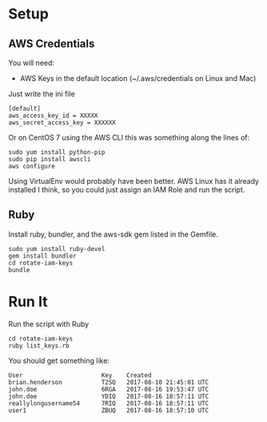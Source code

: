# Setup

## AWS Credentials

You will need:

 - AWS Keys in the default location (~/.aws/credentials on Linux and Mac)

Just write the ini file

```
[default]
aws_access_key_id = XXXXX
aws_secret_access_key = XXXXXX
```

Or on CentOS 7 using the AWS CLI this was something along the lines of:

```
sudo yum install python-pip
sudo pip install awscli
aws configure
```

Using VirtualEnv would probably have been better. AWS Linux has it already installed I think, so you could just assign an IAM Role and run the script.

## Ruby

Install ruby, bundler, and the aws-sdk gem listed in the Gemfile.

```
sudo yum install ruby-devel
gem install bundler
cd rotate-iam-keys
bundle
```

# Run It

Run the script with Ruby

```
cd rotate-iam-keys
ruby list_keys.rb
```

You should get something like:

```
User                      Key    Created
brian.henderson           T2SQ   2017-08-10 21:45:01 UTC
john.doe                  6RGA   2017-08-16 19:53:47 UTC
john.doe                  YDIQ   2017-08-16 18:57:11 UTC
reallylongusername54      7RIQ   2017-08-16 18:57:11 UTC
user1                     ZBUQ   2017-08-16 18:57:10 UTC
```
